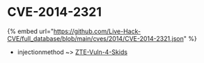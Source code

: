 # CVE-2014-2321

{% embed url="https://github.com/Live-Hack-CVE/full_database/blob/main/cves/2014/CVE-2014-2321.json" %}
* injectionmethod ~> [ZTE-Vuln-4-Skids](https://www.alice-snow.ru/2014/database/cve-2014-2321/zte-vuln-4-skids-injectionmethod)
